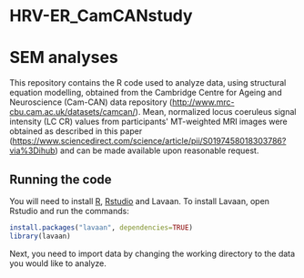 # HRV-ER_CamCANstudy
# SEM analyses

This repository contains the R code used to analyze data, using structural equation modelling, obtained from the Cambridge Centre for Ageing and Neuroscience (Cam-CAN) data repository (http://www.mrc-cbu.cam.ac.uk/datasets/camcan/). Mean, normalized locus coeruleus signal intensity (LC CR) values from participants' MT-weighted MRI images were obtained as described in this paper (https://www.sciencedirect.com/science/article/pii/S0197458018303786?via%3Dihub) and can be made available upon reasonable request. 

## Running the code

You will need to install [R](http://cran.rstudio.com/), [Rstudio](http://www.rstudio.com/ide/download/) and Lavaan. To install Lavaan, open Rstudio and run the commands:


```r
install.packages("lavaan", dependencies=TRUE)
library(lavaan)
```

Next, you need to import data by changing the working directory to the data you would like to analyze. 
